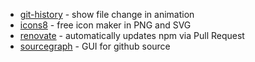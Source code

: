 
- [git-history](https://github.com/pomber/git-history/) - show file change in animation
- [icons8](https://icons8.cn/icons) - free icon maker in PNG and SVG
- [renovate](https://github.com/marketplace/renovate) - automatically updates npm via Pull Request
- [sourcegraph](https://about.sourcegraph.com/) - GUI for github source